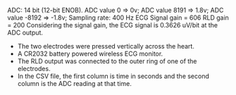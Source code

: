 ADC: 14 bit (12-bit ENOB). ADC value 0 => 0v; ADC value 8191 => 1.8v; ADC value -8192 => -1.8v; 
Sampling rate: 400 Hz
ECG Signal gain = 606
RLD gain = 200
Considering the signal gain, the ECG signal is 0.3626 uV/bit at the ADC output.

- The two electrodes were pressed vertically across the heart.
- A CR2032 battery powered wireless ECG monitor.
- The RLD output was connected to the outer ring of one of the electrodes.
- In the CSV file, the first column is time in seconds and the second column is the ADC reading at that time.
